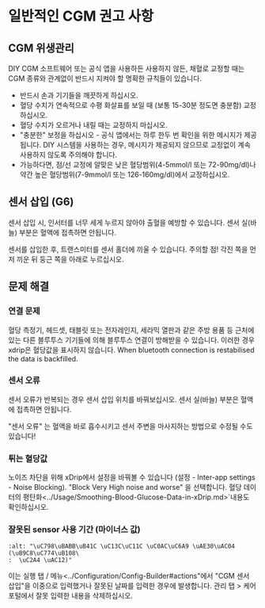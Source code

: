 # 일반적인 CGM 권고 사항

## CGM 위생관리

DIY CGM 소프트웨어 또는 공식 앱을 사용하든 사용하지 않든, 채혈로 교정할 때는 CGM 종류와 관계없이 반드시 지켜야 할 명확한 규칙들이 있습니다.

- 반드시 손과 기기들을 깨끗하게 하십시오.
- 혈당 수치가 연속적으로 수평 화살표를 보일 때 (보통 15-30분 정도면 충분함) 교정하십시오.
- 혈당 수치가 오르거나 내릴 때는 교정하지 마십시오.
- "충분한" 보정을 하십시오 - 공식 앱에서는 하루 한두 번 확인을 위한 메시지가 제공됩니다. DIY 시스템을 사용하는 경우, 메시지가 제공되지 않으므로 교정없이 계속 사용하지 않도록 주의해야 합니다.
- 가능하다면, 점/선 교정에 알맞은 낮은 혈당범위(4-5mmol/l 또는 72-90mg/dl)나 약간 높은 혈당범위(7-9mmol/l 또는 126-160mg/dl)에서 교정하십시오.

## 센서 삽입 (G6)

센서 삽입 시, 인서터를 너무 세게 누르지 않아야 출혈을 예방할 수 있습니다. 센서 실(바늘) 부분은 혈액에 접촉하면 안됩니다.

센서를 삽입한 후, 트랜스미터를 센서 홀더에 끼울 수 있습니다. 주의할 점! 각진 쪽을 먼저 끼운 뒤 둥근 쪽을 아래로 누르십시오.

## 문제 해결

### 연결 문제

혈당 측정기, 헤드셋, 태블릿 또는 전자레인지, 세라믹 열판과 같은 주방 용품 등 근처에 있는 다른 블루투스 기기들에 의해 블루투스 연결이 방해받을 수 있습니다. 이러한 경우 xdrip은 혈당값을 표시하지 않습니다. When bluetooth connection is restabilised the data is backfilled.

### 센서 오류

센서 오류가 반복되는 경우 센서 삽입 위치를 바꿔보십시오. 센서 실(바늘) 부분은 혈액에 접촉하면 안됩니다.

"센서 오류" 는 혈액을 바로 흡수시키고 센서 주변을 마사지하는 방법으로 수정될 수도 있습니다!

### 튀는 혈당값

노이즈 차단을 위해 xDrip에서 설정을 바꿔볼 수 있습니다 (설정 - Inter-app settings - Noise Blocking). "Block Very High noise and worse" 을 선택합니다.  혈당 데이터의 평탄화\<../Usage/Smoothing-Blood-Glucose-Data-in-xDrip.md>\`내용도 확인하십시오.

### 잘못된 sensor 사용 기간 (마이너스 값)

```{image} ../images/Troubleshooting_SensorAge.png
:alt: "\uC798\uBABB\uB41C \uC13C\uC11C \uC0AC\uC6A9 \uAE30\uAC04 (\uB9C8\uC774\uB108\
:  \uC2A4 \uAC12)"
```

이는 실행 탭 / 메뉴\<../Configuration/Config-Builder#actions"에서 "CGM 센서 삽입"을 이중으로 입력했거나 잘못된 날짜를 입력한 경우에 발생합니다. 관리 탭 > 케어포털에서 잘못 입력한 내용을 삭제하십시오.
